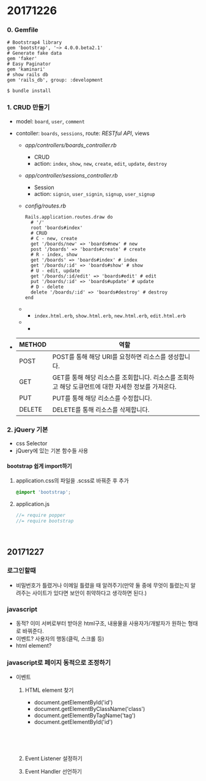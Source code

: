 # 20171226

### 0. Gemfile

```
# Bootstrap4 library
gem 'bootstrap', '~> 4.0.0.beta2.1'
# Generate fake data
gem 'faker'
# Easy Paginator
gem 'kaminari'
# show rails db
gem 'rails_db', group: :development
```

```
$ bundle install
```

### 1. CRUD 만들기

- model: `board`, `user`, `comment`

- contoller: `boards`, `sessions`, route: *RESTful API*, views

  - *app/controllers/boards_controller.rb*

    - CRUD
    - action: `index`, `show`, `new`, `create`, `edit`, `update`, `destroy`

  - *app/controller/sessions_controller.rb*

    - Session
    - action: `signin`, `user_signin`, `signup`, `user_signup`

  - *config/routes.rb*

    ```
    Rails.application.routes.draw do
      # '/'
      root 'boards#index'
      # CRUD
      # C - new, create
      get '/boards/new' => 'boards#new' # new
      post '/boards' => 'boards#create' # create
      # R - index, show
      get '/boards' => 'boards#index' # index
      get '/boards/:id' => 'boards#show' # show
      # U - edit, update
      get '/boards/:id/edit' => 'boards#edit' # edit
      put '/boards/:id' => 'boards#update' # update
      # D - delete
      delete '/boards/:id' => 'boards#destroy' # destroy
    end

    ```

  - - `index.html.erb`, `show.html.erb`, `new.html.erb`, `edit.html.erb`

  - - ​

- | METHOD | 역할                                       |
  | ------ | ---------------------------------------- |
  | POST   | POST를 통해 해당 URI를 요청하면 리소스를 생성합니다.        |
  | GET    | GET를 통해 해당 리소스를 조회합니다. 리소스를 조회하고 해당 도큐먼트에 대한 자세한 정보를 가져온다. |
  | PUT    | PUT를 통해 해당 리소스를 수정합니다.                   |
  | DELETE | DELETE를 통해 리소스를 삭제합니다.                   |

### 2. jQuery 기본

- css Selector
- jQuery에 있는 기본 함수들 사용



#### bootstrap 쉽게 import하기

1. application.css의 파일을 .scss로 바꿔준 후 추가

   ```scss
   @import 'bootstrap';
   ```

2. application.js

   ```javascript
   //= require popper
   //= require bootstrap
   ```

   ​


## 20171227

### 로그인할때

* 비밀번호가 틀렸거나 이메일 틀렸을 때 알려주기(만약 둘 중에 무엇이 틀렸는지 알려주는 사이트가 있다면 보안이 취약하다고 생각하면 된다.)



### javascript

* 동적? 이미 서버로부터 받아온 html구조, 내용물을 사용자가/개발자가 원하는 형태로 바꿔준다.
* 이벤트? 사용자의 행동(클릭, 스크롤 등)
* html element? 



### javascript로 페이지 동적으로 조정하기

* 이벤트

  1. HTML element 찾기

     * document.getElementById('id')
     * document.getElementByClassName('class')
     * document.getElementByTagName('tag')
     * document.getElementById('id')

     ​

     ​

  2. Event Listener 설정하기

  3. Event Handler 선언하기

